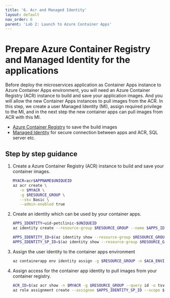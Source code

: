 ```yaml
---
title: '6. Acr and Managed Identity'
layout: default
nav_order: 6
parent: 'Lab 2: Launch to Azure Container Apps'
---
```


# Prepare Azure Container Registry and Managed Identity for the applications

Before deploy the microservices application as Container Apps instance to Azure Container Apps environment, you will need an Azure Container Registry (ACR) instance to build and save your application images. And you will allow the new Container Apps instances to pull images from the ACR. In this step, we create a user Managed Identity (MI), assign required privilege to the MI, and in the next step the new container apps can pull images from ACR with this MI.

* [Azure Container Registry](https://learn.microsoft.com/en-us/azure/container-registry/container-registry-intro) to save the build images
* [Managed Identity](https://learn.microsoft.com/en-us/entra/identity/managed-identities-azure-resources/overview) for secure connection between apps and ACR, SQL server etc.

## Step by step guidance

1. Create a Azure Container Registry (ACR) instance to build and save your container images.

   ```bash
   MYACR=acr$APPNAME$UNIQUEID
   az acr create \
      -n $MYACR \
      -g $RESOURCE_GROUP \
      --sku Basic \
      --admin-enabled true
   ```

1. Create an identity which can be used by your container apps.
  
   ```bash
   APPS_IDENTITY=uid-petclinic-$UNIQUEID
   az identity create --resource-group $RESOURCE_GROUP --name $APPS_IDENTITY --output json

   APPS_IDENTITY_ID=$(az identity show --resource-group $RESOURCE_GROUP --name $APPS_IDENTITY --query id --output tsv)
   APPS_IDENTITY_SP_ID=$(az identity show --resource-group $RESOURCE_GROUP --name $APPS_IDENTITY --query principalId --output tsv)
   ```

1. Assign the user identity to the container apps environment

   ```bash
   az containerapp env identity assign -g $RESOURCE_GROUP -n $ACA_ENVIRONMENT --user-assigned $APPS_IDENTITY_ID
   ```

1. Assign access for the container app identity to pull images from your container registry.

   ```bash
   ACR_ID=$(az acr show -n $MYACR -g $RESOURCE_GROUP --query id -o tsv)
   az role assignment create --assignee $APPS_IDENTITY_SP_ID --scope $ACR_ID --role acrpull
   ```
